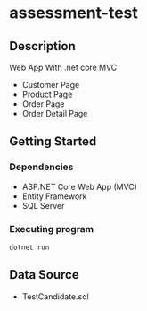 # assessment-test


## Description
Web App With .net core MVC
* Customer Page
* Product Page
* Order Page
* Order Detail Page

## Getting Started

### Dependencies

* ASP.NET Core Web App (MVC)
* Entity Framework
* SQL Server

### Executing program

```
dotnet run
```

## Data Source

* TestCandidate.sql